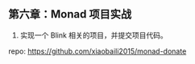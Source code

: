 ## 第六章：Monad 项目实战

1. 实现一个 Blink 相关的项目，并提交项目代码。

repo: https://github.com/xiaobaili2015/monad-donate
